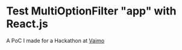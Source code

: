 Test MultiOptionFilter "app" with React.js
===============

A PoC I made for a Hackathon at [Vaimo](http://www.vaimo.com)
